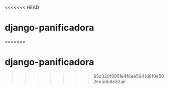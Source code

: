 <<<<<<< HEAD
# django-panificadora
=======
# django-panificadora
>>>>>>> 95c320f895fe4f8ee5941d8f0e502ed5db8e33ae

